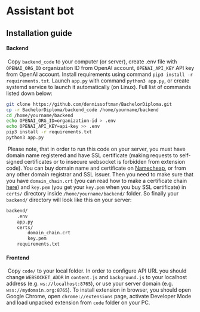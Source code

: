 # Assistant bot

## Installation guide

#### Backend

​	Copy `backend_code` to your computer (or server), create .env file with `OPENAI_ORG_ID` organization ID from OpenAI account, `OPENAI_API_KEY` API key from OpenAI account. Install requirements using command `pip3 install -r requirements.txt`. Launch `app.py` with command `python3 app.py`, or create systemd service to launch it automatically (on Linux). Full list of commands listed down below:

```bash
git clone https://github.com/dennissoftman/BachelorDiploma.git
cp -r BachelorDiploma/backend_code /home/yourname/backend
cd /home/yourname/backend
echo OPENAI_ORG_ID=organization-id > .env
echo OPENAI_API_KEY=api-key >> .env
pip3 install -r requirements.txt
python3 app.py
```

​	Please note, that in order to run this code on your server, you must have domain name registered and have SSL certificate (making requests to self-signed certificates or to insecure websocket is forbidden from extension code). You can buy domain name and certificate on [Namecheap](https://www.namecheap.com/), or from any other domain registrar and SSL issuer. Then you need to make sure that you have `domain_chain.crt` (you can read how to make a certificate chain [here](https://www.namecheap.com/support/knowledgebase/article.aspx/9419/33/installing-an-ssl-certificate-on-nginx/#cmbn)) and `key.pem` (you get your `key.pem` when you buy SSL certificate) in `certs/` directory inside `/home/yourname/backend/` folder. So finally your `backend/` directory will look like this on your server:

```bash
backend/
	.env
	app.py
	certs/
		domain_chain.crt
		key.pem
	requirements.txt
```



#### Frontend

​	Copy `code/` to your local folder. In order to configure API URL you should change `WEBSOCKET_ADDR` in `content.js` and `background.js` to your localhost address (e.g. `ws://localhost:8765`), or use your server domain (e.g. `wss://mydomain.org:8765`). To install extension in browser, you should open Google Chrome, open `chrome://extensions` page, activate Developer Mode and load unpacked extension from `code` folder on your PC.